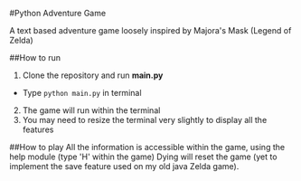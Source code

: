 #Python Adventure Game

A text based adventure game loosely inspired by Majora's Mask (Legend of Zelda)

##How to run

1. Clone the repository and run **main.py**
  - Type `python main.py` in terminal
2. The game will run within the terminal
3. You may need to resize the terminal very slightly to display all the features

##How to play
All the information is accessible within the game, using the help module (type 'H' within the game)
Dying will reset the game (yet to implement the save feature used on my old java Zelda game).

